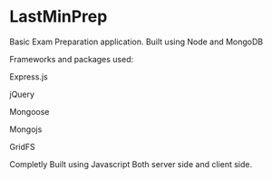 # LastMinPrep
Basic Exam Preparation application.
Built using Node and MongoDB

Frameworks and packages used:

  Express.js
  
  jQuery
  
  Mongoose
  
  Mongojs
  
  GridFS
  
Completly Built using Javascript Both server side and client side.
